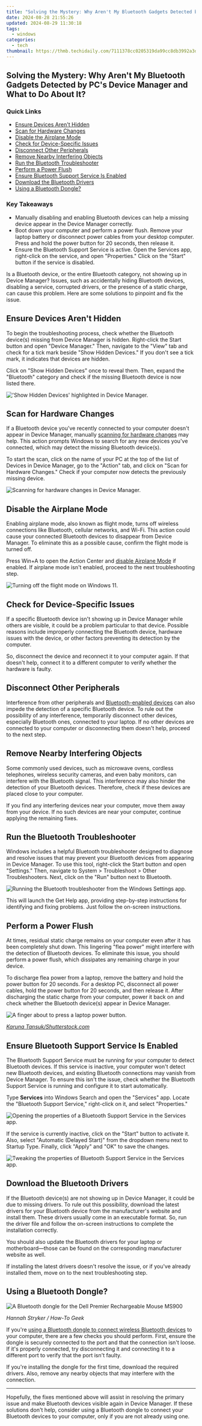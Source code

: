 ```yaml
---
title: "Solving the Mystery: Why Aren't My Bluetooth Gadgets Detected by PC's Device Manager and What to Do About It?"
date: 2024-08-28 21:55:26
updated: 2024-08-29 11:30:18
tags:
  - windows
categories:
  - tech
thumbnail: https://thmb.techidaily.com/7111378cc0205319da99cc8db3992a3d311982c554186166a280e12ee8590487.png
---
```


## Solving the Mystery: Why Aren't My Bluetooth Gadgets Detected by PC's Device Manager and What to Do About It?

### Quick Links

* [Ensure Devices Aren't Hidden](https://win-amazing.techidaily.com/microsoft-windows-bluetooth-driver-versioning-downloads-and-updates-for-windows-11-10-8-and-7/)
* [Scan for Hardware Changes](https://iphone-unlock.techidaily.com/how-to-unlock-disabled-iphone-6-plusipad-without-computer-drfone-by-drfone-ios/)
* [Disable the Airplane Mode](https://fox-blue.techidaily.com/video-files-how-many-can-fit-in-128gb/)
* [Check for Device-Specific Issues](https://digital-screen-recording.techidaily.com/2024-approved-elite-hd-recorder-series-with-top-performances/)
* [Disconnect Other Peripherals](https://digital-screen-recording.techidaily.com/new-streamline-slides-to-cinematic-content-for-2024/)
* [Remove Nearby Interfering Objects](https://screen-sharing-recording.techidaily.com/new-enhance-obs-transcoding-troubleshooting-guide-for-2024/)
* [Run the Bluetooth Troubleshooter](https://article-files.techidaily.com/2024-approved-accelerating-videos-an-easy-start-with-snapchat/)
* [Perform a Power Flush](https://instagram-video-files.techidaily.com/updated-mastering-instagram-video-length-constraints-explained-for-2024/)
* [Ensure Bluetooth Support Service Is Enabled](https://apple-account.techidaily.com/how-to-reset-the-security-questions-of-your-apple-id-on-your-apple-iphone-8-plus-by-drfone-ios/)
* [Download the Bluetooth Drivers](https://instagram-clips.techidaily.com/new-8-best-popular-instagram-after-effects-templates-for-2024/)
* [Using a Bluetooth Dongle?](https://on-screen-recording.techidaily.com/building-brilliance-top-6-minecraft-homes/)

### Key Takeaways

* Manually disabling and enabling Bluetooth devices can help a missing device appear in the Device Manager correctly.
* Boot down your computer and perform a power flush. Remove your laptop battery or disconnect power cables from your desktop computer. Press and hold the power button for 20 seconds, then release it.
* Ensure the Bluetooth Support Service is active. Open the Services app, right-click on the service, and open "Properties." Click on the "Start" button if the service is disabled.

 Is a Bluetooth device, or the entire Bluetooth category, not showing up in Device Manager? Issues, such as accidentally hiding Bluetooth devices, disabling a service, corrupted drivers, or the presence of a static charge, can cause this problem. Here are some solutions to pinpoint and fix the issue.

##  Ensure Devices Aren't Hidden

 To begin the troubleshooting process, check whether the Bluetooth device(s) missing from Device Manager is hidden. Right-click the Start button and open "Device Manager." Then, navigate to the "View" tab and check for a tick mark beside "Show Hidden Devices." If you don't see a tick mark, it indicates that devices are hidden.

 Click on "Show Hidden Devices" once to reveal them. Then, expand the "Bluetooth" category and check if the missing Bluetooth device is now listed there.

!['Show Hidden Devices' highlighted in Device Manager.](https://static1.howtogeekimages.com/wordpress/wp-content/uploads/2024/01/4-view-hidden-devices-device-manager.jpg) 

##  Scan for Hardware Changes

 If a Bluetooth device you've recently connected to your computer doesn't appear in Device Manager, manually [scanning for hardware changes](https://youtube-blog.techidaily.com/ed-the-backstage-pass-creating-content-that-works-for-2024/) may help. This action prompts Windows to search for any new devices you've connected, which may detect the missing Bluetooth device(s).

 To start the scan, click on the name of your PC at the top of the list of Devices in Device Manager, go to the "Action" tab, and click on "Scan for Hardware Changes." Check if your computer now detects the previously missing device.

![Scanning for hardware changes in Device Manager.](https://static1.howtogeekimages.com/wordpress/wp-content/uploads/2024/02/scanning-for-hardware-changes-in-device-manager-1.jpg) 

##  Disable the Airplane Mode

 Enabling airplane mode, also known as flight mode, turns off wireless connections like Bluetooth, cellular networks, and Wi-Fi. This action could cause your connected Bluetooth devices to disappear from Device Manager. To eliminate this as a possible cause, confirm the flight mode is turned off.

 Press Win+A to open the Action Center and [disable Airplane Mode](https://hardware-help.techidaily.com/jersey-boys/) if enabled. If airplane mode isn't enabled, proceed to the next troubleshooting step.

![Turning off the flight mode on Windows 11.](https://static1.howtogeekimages.com/wordpress/wp-content/uploads/2024/02/1-turning-off-the-flight-mode-on-windows-11.jpg) 

##  Check for Device-Specific Issues

 If a specific Bluetooth device isn't showing up in Device Manager while others are visible, it could be a problem particular to that device. Possible reasons include improperly connecting the Bluetooth device, hardware issues with the device, or other factors preventing its detection by the computer.

 So, disconnect the device and reconnect it to your computer again. If that doesn't help, connect it to a different computer to verify whether the hardware is faulty.

##  Disconnect Other Peripherals

 Interference from other peripherals and [Bluetooth-enabled devices](https://article-posts.techidaily.com/2024-approved-insta-to-tik-integration-masterclass/) can also impede the detection of a specific Bluetooth device. To rule out the possibility of any interference, temporarily disconnect other devices, especially Bluetooth ones, connected to your laptop. If no other devices are connected to your computer or disconnecting them doesn't help, proceed to the next step.

##  Remove Nearby Interfering Objects

 Some commonly used devices, such as microwave ovens, cordless telephones, wireless security cameras, and even baby monitors, can interfere with the Bluetooth signal. This interference may also hinder the detection of your Bluetooth devices. Therefore, check if these devices are placed close to your computer.

 If you find any interfering devices near your computer, move them away from your device. If no such devices are near your computer, continue applying the remaining fixes.

##  Run the Bluetooth Troubleshooter

 Windows includes a helpful Bluetooth troubleshooter designed to diagnose and resolve issues that may prevent your Bluetooth devices from appearing in Device Manager. To use this tool, right-click the Start button and open "Settings." Then, navigate to System > Troubleshoot > Other Troubleshooters. Next, click on the "Run" button next to Bluetooth.

![Running the Bluetooth troubleshooter from the Windows Settings app.](https://static1.howtogeekimages.com/wordpress/wp-content/uploads/2024/02/2-running-the-bluetooth-troubleshooter-from-the-windows-settings-app.jpg) 

 This will launch the Get Help app, providing step-by-step instructions for identifying and fixing problems. Just follow the on-screen instructions.

##  Perform a Power Flush

 At times, residual static charge remains on your computer even after it has been completely shut down. This lingering "flea power" might interfere with the detection of Bluetooth devices. To eliminate this issue, you should perform a power flush, which dissipates any remaining charge in your device.

 To discharge flea power from a laptop, remove the battery and hold the power button for 20 seconds. For a desktop PC, disconnect all power cables, hold the power button for 20 seconds, and then release it. After discharging the static charge from your computer, power it back on and check whether the Bluetooth device(s) appear in Device Manager.

![A finger about to press a laptop power button.](https://static1.howtogeekimages.com/wordpress/wp-content/uploads/2021/08/power_button_hero_1.jpg) 

_[Karuna Tansuk/Shutterstock.com](https://www.shutterstock.com/image-photo/finger-pressing-power-button-on-laptop-611043209)_

##  Ensure Bluetooth Support Service Is Enabled

 The Bluetooth Support Service must be running for your computer to detect Bluetooth devices. If this service is inactive, your computer won't detect new Bluetooth devices, and existing Bluetooth connections may vanish from Device Manager. To ensure this isn't the issue, check whether the Bluetooth Support Service is running and configure it to start automatically.

 Type **Services** into Windows Search and open the "Services" app. Locate the "Bluetooth Support Service," right-click on it, and select "Properties."

![Opening the properties of a Bluetooth Support Service in the Services app.](https://static1.howtogeekimages.com/wordpress/wp-content/uploads/2024/02/3-opening-the-properties-of-a-bluetooth-support-service-in-the-services-app.jpg) 

 If the service is currently inactive, click on the "Start" button to activate it. Also, select "Automatic (Delayed Start)" from the dropdown menu next to Startup Type. Finally, click "Apply" and "OK" to save the changes.

![Tweaking the properties of Bluetooth Support Service in the Services app.](https://static1.howtogeekimages.com/wordpress/wp-content/uploads/2024/02/4-tweaking-the-properties-of-bluetooth-support-service-in-the-services-app.jpg) 

##  Download the Bluetooth Drivers

 If the Bluetooth device(s) are not showing up in Device Manager, it could be due to missing drivers. To rule out this possibility, download the latest drivers for your Bluetooth device from the manufacturer's website and install them. These drivers usually come in an executable format. So, run the driver file and follow the on-screen instructions to complete the installation correctly.

 You should also update the Bluetooth drivers for your laptop or motherboard—those can be found on the corresponding manufacturer website as well.

 If installing the latest drivers doesn't resolve the issue, or if you've already installed them, move on to the next troubleshooting step.

##  Using a Bluetooth Dongle?

![A Bluetooth dongle for the Dell Premier Rechargeable Mouse MS900](https://static1.howtogeekimages.com/wordpress/wp-content/uploads/2023/02/52704497301_b0f717b758_c.jpg) 

_Hannah Stryker / How-To Geek_

 If you're [using a Bluetooth dongle to connect wireless Bluetooth devices](https://screen-sharing-recording.techidaily.com/new-2024-approved-ultimate-guide-to-iphone-7-screen-recording/) to your computer, there are a few checks you should perform. First, ensure the dongle is securely connected to the port and that the connection isn't loose. If it's properly connected, try disconnecting it and connecting it to a different port to verify that the port isn't faulty.

 If you're installing the dongle for the first time, download the required drivers. Also, remove any nearby objects that may interfere with the connection.

---

 Hopefully, the fixes mentioned above will assist in resolving the primary issue and make Bluetooth devices visible again in Device Manager. If these solutions don't help, consider using a Bluetooth dongle to connect your Bluetooth devices to your computer, only if you are not already using one.

<ins class="adsbygoogle"
     style="display:block"
     data-ad-format="autorelaxed"
     data-ad-client="ca-pub-7571918770474297"
     data-ad-slot="1223367746"></ins>



<ins class="adsbygoogle"
     style="display:block"
     data-ad-client="ca-pub-7571918770474297"
     data-ad-slot="8358498916"
     data-ad-format="auto"
     data-full-width-responsive="true"></ins>
